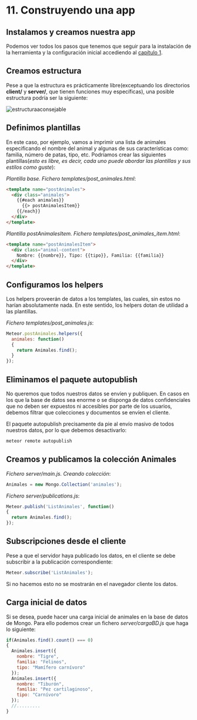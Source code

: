 # 11. Construyendo una app

## Instalamos y creamos nuestra app

Podemos ver todos los pasos que tenemos que seguir para la instalación de la herramienta y la configuración inicial accediendo al [capítulo 1](instalando.md).

## Creamos estructura

 Pese a que la estructura es prácticamente libre(exceptuando los directorios **client/** y **server/**, que tienen funciones muy específicas), una posible estructura podría ser la siguiente:

![estructuraaconsejable]()

## Definimos plantillas

En este caso, por ejemplo, vamos a imprimir una lista de animales especificando el nombre del animal y algunas de sus características como: familia, número de patas, tipo, etc.
Podríamos crear las siguientes plantillas(*esto es libre, es decir, cada uno puede abordar las plantillas y sus estilos como guste*):

*Plantilla base. Fichero templates/post_animales.html*:
```html
<template name="postAnimales">
  <div class="animales">
    {{#each animales}}
      {{> postAnimalesItem}}
    {{/each}}
  </div>
</template>
```

*Plantilla postAnimalesItem. Fichero templates/post_animales_item.html*:
```html
<template name="postAnimalesItem">
  <div class="animal-content">
    Nombre: {{nombre}}, Tipo: {{tipo}}, Familia: {{familia}}
  </div>
</template>
```

## Configuramos los helpers
Los helpers proveerán de datos a los templates, las cuales, sin estos no harían absolutamente nada. En este sentido, los helpers dotan de utilidad a las plantillas.

*Fichero templates/post_animales.js*:

```javascript
Meteor.postAnimales.helpers({
  animales: function()
  {
    return Animales.find();
  }
});
```

## Eliminamos el paquete autopublish

No queremos que todos nuestros datos se envíen y publiquen. En casos en los que la base de datos sea enorme o se disponga de datos confidenciales que no deben ser expuestos ni accesibles por parte de los usuarios, debemos filtrar que colecciones y documentos se envíen el cliente.

El paquete autopublish precisamente da pie al envío masivo de todos nuestros datos, por lo que debemos desactivarlo:

```bash
meteor remote autopublish
```

## Creamos y publicamos la colección Animales

*Fichero server/main.js. Creando colección*:
```javascript
Animales = new Mongo.Collection('animales');
```

*Fichero server/publications.js*:
```javascript
Meteor.publish('ListAnimales', function()
{
  return Animales.find();
});
```

## Subscripciones desde el cliente

Pese a que el servidor haya publicado los datos, en el cliente se debe subscribir a la publicación correspondiente:

```javascript
Meteor.subscribe('ListAnimales');
```

Si no hacemos esto no se mostrarán en el navegador cliente los datos.

## Carga inicial de datos

Si se desea, puede hacer una carga inicial de animales en la base de datos de Mongo. Para ello podemos crear un fichero *server/cargaBD.js* que haga lo siguiente:

```javascript
if(Animales.find().count() === 0)
{
  Animales.insert({
    nombre: "Tigre",
    familia: "Felinos",
    tipo: "Mamífero carnívoro"
  });
  Animales.insert({
    nombre: "Tiburón",
    familia: "Pez cartilaginoso",
    tipo: "Carnívoro"
  });
  //.........
}
```
